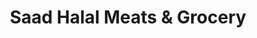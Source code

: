 ---
title: "Saad Halal Meats & Grocery"
url: /canton/saad-halal-meats-und-grocery/
shop: Lebensmittel
---
